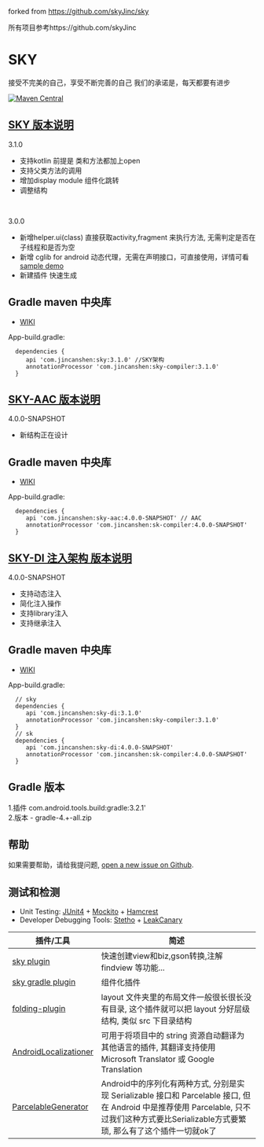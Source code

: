 forked from https://github.com/skyJinc/sky  

所有项目参考https://github.com/skyJinc


# SKY
接受不完美的自己，享受不断完善的自己 我们的承诺是，每天都要有进步

[![Maven Central][mavenbadge-svg]][mavenbadge]

[SKY 版本说明](https://github.com/skyJinc/sky/wiki)
-----------------------------------
3.1.0

 - 支持kotlin 前提是 类和方法都加上open
 - 支持父类方法的调用
 - 增加display module 组件化跳转
 - 调整结构
<br />

3.0.0

 - 新增helper.ui(class)  直接获取activity,fragment 来执行方法, 无需判定是否在子线程和是否为空
 - 新增 cglib for android 动态代理，无需在声明接口，可直接使用，详情可看 [sample demo](https://github.com/skyJinc/sky/tree/master/sample/src/main/java/com/example/sky)<br />
 - 新建插件 快速生成
 
 Gradle maven 中央库
 ----------------------
 
  - [WIKI](https://github.com/skyJinc/sky/wiki/3.1.0-gradle_init)
  
 App-build.gradle:
 
      dependencies {
         api 'com.jincanshen:sky:3.1.0' //SKY架构
         annotationProcessor 'com.jincanshen:sky-compiler:3.1.0'
      }
 
[SKY-AAC 版本说明](https://github.com/skyJinc/sky/wiki)
-----------------------------------
4.0.0-SNAPSHOT

 - 新结构正在设计

 Gradle maven 中央库
 ----------------------
 
  - [WIKI](https://github.com/skyJinc/sky/wiki/3.1.0-gradle_init)
  
 App-build.gradle:
 
      dependencies {
         api 'com.jincanshen:sky-aac:4.0.0-SNAPSHOT' // AAC 
         annotationProcessor 'com.jincanshen:sk-compiler:4.0.0-SNAPSHOT'
      }
 
 
[SKY-DI 注入架构 版本说明](https://github.com/skyJinc/sky/wiki/DI%E6%B3%A8%E5%85%A5%E6%A1%86%E6%9E%B6)
-----------------------------------
4.0.0-SNAPSHOT

 - 支持动态注入
 - 简化注入操作
 - 支持library注入
 - 支持继承注入

 Gradle maven 中央库
 ----------------------
 
  - [WIKI](https://github.com/skyJinc/sky/wiki/3.1.0-gradle_init)
  
 App-build.gradle:
 
      // sky
      dependencies {
         api 'com.jincanshen:sky-di:3.1.0' 
         annotationProcessor 'com.jincanshen:sky-compiler:3.1.0'
      }
      // sk
      dependencies {
         api 'com.jincanshen:sky-di:4.0.0-SNAPSHOT' 
         annotationProcessor 'com.jincanshen:sk-compiler:4.0.0-SNAPSHOT'
      }
 

Gradle 版本
-----------------------------------
1.插件 com.android.tools.build:gradle:3.2.1'<br />
2.版本 - gradle-4.+-all.zip<br />



帮助
-----------------------

如果需要帮助，请给我提问题, [open a new issue on Github](https://github.com/skyJinc/sky/issues/new).

测试和检测
-----------------------
* Unit Testing: [JUnit4](https://github.com/junit-team/junit4) +
 [Mockito](https://github.com/mockito/mockito) +
 [Hamcrest](https://github.com/hamcrest/JavaHamcrest)
* Developer Debugging Tools: [Stetho](https://github.com/facebook/stetho) +
 [LeakCanary](https://github.com/square/leakcanary)


插件/工具 | 简述
-------- | --------
[sky plugin](https://github.com/skyJinc/SkyPlugin) | 快速创建view和biz,gson转换,注解findview 等功能...
[sky gradle plugin](https://github.com/skyJinc/SkyGradlePlugIn) | 组件化插件
[folding-plugin](https://github.com/dmytrodanylyk/folding-plugin) | layout 文件夹里的布局文件一般很长很长没有目录, 这个插件就可以把 layout 分好层级结构, 类似 src 下目录结构
[AndroidLocalizationer](https://github.com/westlinkin/AndroidLocalizationer) | 可用于将项目中的 string 资源自动翻译为其他语言的插件, 其翻译支持使用 Microsoft Translator 或 Google Translation
[ParcelableGenerator](https://github.com/mcharmas/android-parcelable-intellij-plugin) | Android中的序列化有两种方式, 分别是实现 Serializable 接口和 Parcelable 接口, 但在 Android 中是推荐使用 Parcelable, 只不过我们这种方式要比Serializable方式要繁琐, 那么有了这个插件一切就ok了


[mavenbadge-svg]: https://maven-badges.herokuapp.com/maven-central/com.jincanshen/sky/badge.svg
[mavenbadge]: https://maven-badges.herokuapp.com/maven-central/com.jincanshen/sky

